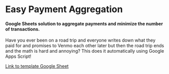 # Easy Payment Aggregation
#### Google Sheets solution to aggregate payments and minimize the number of transactions.

Have you ever been on a road trip and everyone writes down what they paid for and promises to Venmo each other later but then the road trip ends and the math is hard and annoying? This does it automatically using Google Apps Script!

[Link to template Google Sheet](https://docs.google.com/spreadsheets/d/1U_pB_mkXvGVI1rTsX_1WQbEeea5F3F4TjbzJGqihm0k/edit?usp=sharing)
